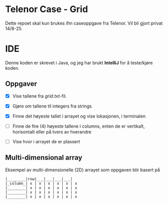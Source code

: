 # Telenor Case - Grid

Dette repoet skal kun brukes ifm caseoppgave fra Telenor. Vil bli gjort privat 14/8-25.

# IDE

Denne koden er skrevet i Java, og jeg har brukt **IntelliJ** for å teste/kjøre koden.

## Oppgaver

 - [x] Vise tallene fra *grid.txt*-fil.
 - [x] Gjøre om tallene til integers fra strings
 - [x] Finne det høyeste tallet i arrayet og vise lokasjonen, i terminalen
 - [ ] Finne de fire (4) høyeste tallene i columns, enten de er vertikalt, horisontalt eller på tvers av hverandre
 - [ ] Vise hvor i arrayet de er plassert


## Multi-dimensional array

Eksempel av multi-dimensionelle (2D) arrayet som oppgaven blir basert på
```
|________|row|___|___|___|___| 
|_column_| x | x | x | x | x | x
|________| x | x | x | x | x | x
|________| x | x | x | x | x | x
|________| x | x | x | x | x | x
```

